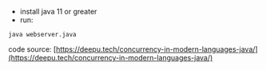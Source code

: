 - install java 11 or greater
- run:
```shell
java webserver.java
```

code source: [https://deepu.tech/concurrency-in-modern-languages-java/](https://deepu.tech/concurrency-in-modern-languages-java/)